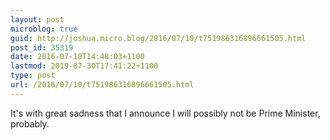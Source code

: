 ```yaml
---
layout: post
microblog: true
guid: http://joshua.micro.blog/2016/07/10/t751986316896661505.html
post_id: 35319
date: 2016-07-10T14:48:03+1100
lastmod: 2019-07-30T17:41:22+1100
type: post
url: /2016/07/10/t751986316896661505.html
---
```

It's with great sadness that I announce I will possibly not be Prime Minister, probably.
